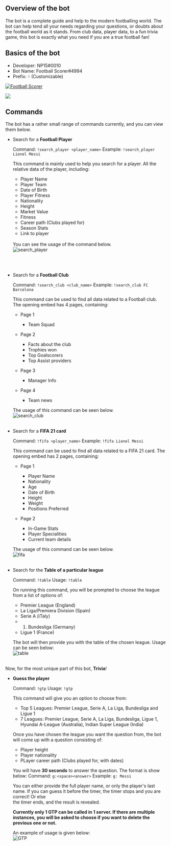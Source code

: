 <link rel="shortcut icon" type="image/x-icon" href="Usage/favicon.ico">

## Overview of the bot

The bot is a complete guide and help to the modern footballing world. The bot can help tend all your needs regarding your questions, or doubts about the football world as it stands. From club data, player data, to a fun trivia game, this bot is exactly what you need if you are a true football fan!

## Basics of the bot

- Developer: NP15#0010
- Bot Name: Football Scorer#4994
- Prefix: `!` (Customizable)

<a href="https://top.gg/bot/840483273226321920">
  <img src="https://top.gg/api/widget/840483273226321920.svg" alt="Football Scorer" inline = True/>
  </a>
  
<a href="https://discordbotlist.com/bots/840483273226321920"><img src="https://discordbotlist.com/api/v1/bots/840483273226321920/widget" inline = True></a>

## Commands

The bot has a rather small range of commands currently, and you can view them below.

- Search for a **Football Player**
  
  Command: `!search_player <player_name>`
  Example: `!search_player Lionel Messi`
  
  This command is mainly used to help you search for a player. All the relative data of the player, including:
  <br>
  - Player Name
  - Player Team
  - Date of Birth
  - Player Fitness 
  - Nationality
  - Height
  - Market Value
  - Fitness
  - Career path (Clubs played for)
  - Season Stats
  - Link to player
  <br>
  You can see the usage of the command below. 
  <br>
  <img src= "/Usage/search_player.gif" alt = "search_player">
 
<br><br>
- Search for a **Football Club**

  Command: `!search_club <club_name>`
  Example: `!search_club FC Barcelona`
  
  This command can be used to find all data related to a Football club. The opening embed has 4 pages, containing:
   - Page 1
      - Team Squad
    
   - Page 2
      - Facts about the club
      - Trophies won
      - Top Goalscorers
      - Top Assist providers
    
   - Page 3
      - Manager Info
    
   - Page 4
      - Team news
   
   The usage of this command can be seen below. <br>
    <img src = "/Usage/search_club.gif" alt = "search_club">
    <br><br>

- Search for a **FIFA 21 card**

  Command: `!fifa <player_name>`
  Example: `!fifa Lionel Messi`
  
  This command can be used to find all data related to a FIFA 21 card. The opening embed has 2 pages, containing:
   - Page 1
      - Player Name
      - Nationality
      - Age
      - Date of Birth
      - Height
      - Weight
      - Positions Preferred
  
   - Page 2
      - In-Game Stats
      - Player Specialities
      - Current team details

  The usage of this command can be seen below. <br>
  <img src = "/Usage/fifa.gif" alt = "fifa">
  <br><br>
  
- Search for the **Table of a particular league**

  Command: `!table`
  Usage: `!table`
  
  On running this command, you will be prompted to choose the league from a list of options of:
    - Premier League (England)
    - La Liga/Premiera Division (Spain)
    - Serie A (iTaly)
    - 1. Bundesliga (Germany)
    - Ligue 1 (France)
  
  The bot will then provide you with the table of the chosen league. Usage can be seen below:<br>
  <img src = "/Usage/tabe.gif" alt = "table">
  <br><br>

Now, for the most unique part of this bot, **Trivia**!

- **Guess the player**

  Command: `!gtp`
  Usage: `!gtp`
  
  This command will give you an option to choose from:
    - Top 5 Leagues: Premier League, Serie A, La Liga, Bundesliga and Ligue 1
    - 7 Leagues: Premier League, Serie A, La Liga, Bundesliga, Ligue 1, Hyundai A-League (Australia), Indian Super League (India)

  Once you have chosen the league you want the question from, the bot will come up with a question consisting of:
    - Player height
    - Player nationality
    - PLayer career path (Clubs played for, with dates)

  You will have **30 seconds** to answer the question. The format is show below:
    Command: `g:<space><answer>`
    Example: `g: Messi`
    
  You can either provide the full player name, or only the player's last name. If you can guess it before the timer, the timer stops and you are correct! Or else   
  the timer ends, and the result is revealed.
  
  **Currently only 1 GTP can be called in 1 server. If there are multiple instances, you will be asked to choose if you want to delete the previous one or not.**
  
  An example of usage is given below:<br>
  <img src = "/Usage/gtp.gif" alt = "GTP">
  <br><br>
    
